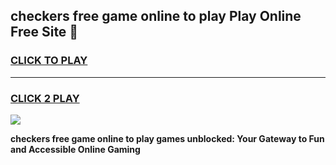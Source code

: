 
## checkers free game online to play Play Online Free Site 👋
<h3>
<a href="https://download.freeplayer.one?title=checkers_free_game_online_to_play&ref=21F">CLICK TO PLAY</a></h3>
<hr>

<h3>
<a href="https://download.freeplayer.one?title=checkers_free_game_online_to_play&ref=21F">CLICK 2 PLAY</a>
  
</h3>

<a href="https://download.freeplayer.one?title=checkers_free_game_online_to_play&ref=21F"><img src="https://cdnb.artstation.com/p/assets/images/images/032/539/853/original/anto-thomas-button-gif.gif"></a>


**checkers free game online to play games unblocked: Your Gateway to Fun and Accessible Online Gaming**
